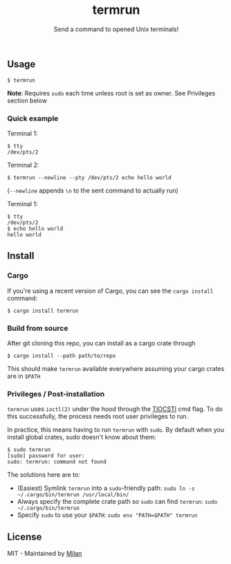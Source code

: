 <div align="center">
	<h1>termrun</h1>
	<p>
        Send a command to opened Unix terminals!
	</p>
	<br>
</div>

## Usage

```shell
$ termrun
```

__Note__: Requires `sudo` each time unless root is set as owner. See Privileges section below

### Quick example

Terminal 1:
```shell
$ tty
/dev/pts/2
```

Terminal 2:
```shell
$ termrun --newline --pty /dev/pts/2 echo hello world 
```

(`--newline` appends `\n` to the sent command to actually run)

Terminal 1:
```shell
$ tty
/dev/pts/2
$ echo hello world 
hello world 
```

## Install

### Cargo

If you're using a recent version of Cargo, you can see the `cargo install` command:

```shell
$ cargo install termrun 
```

### Build from source

After git cloning this repo, you can install as a cargo crate through

```shell
$ cargo install --path path/to/repo
```

This should make `termrun` available everywhere assuming your cargo crates are in `$PATH`

### Privileges / Post-installation

`termrun` uses `ioctl(2)` under the hood through the [TIOCSTI](https://man7.org/linux/man-pages/man4/tty_ioctl.4.html) cmd flag. To do this successfully, the process needs root user privileges to run.

In practice, this means having to run `termrun` with `sudo`. By default when you install global crates, sudo doesn't know about them:

```shell
$ sudo termrun
[sudo] password for user: 
sudo: termrun: command not found
```

The solutions here are to:

- (Easiest) Symlink `termrun` into a `sudo`-friendly path: `sudo ln -s ~/.cargo/bin/termrun /usr/local/bin/`
- Always specify the complete crate path so `sudo` can find `termrun`: `sudo ~/.cargo/bin/termrun`
- Specify `sudo` to use your `$PATH`: `sudo env "PATH=$PATH" termrun`

## License

MIT - Maintained by [Milan](https://mdaverde.com)

